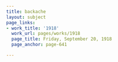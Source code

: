```yaml
---
title: backache
layout: subject
page_links:
- work_title: '1918'
  work_url: pages/works/1918
  page_title: Friday, September 20, 1918
  page_anchor: page-641

---
```

